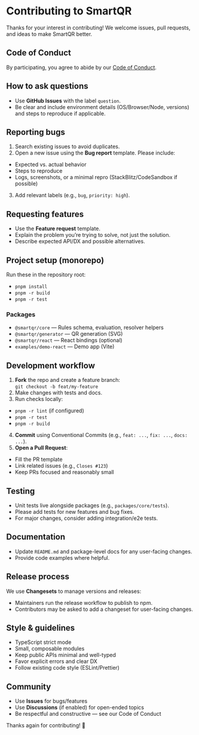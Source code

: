 # Contributing to SmartQR

Thanks for your interest in contributing! We welcome issues, pull requests, and ideas to make SmartQR better.

## Code of Conduct
By participating, you agree to abide by our [Code of Conduct](./CODE_OF_CONDUCT.md).

## How to ask questions
- Use **GitHub Issues** with the label `question`.
- Be clear and include environment details (OS/Browser/Node, versions) and steps to reproduce if applicable.

## Reporting bugs
1. Search existing issues to avoid duplicates.
2. Open a new issue using the **Bug report** template. Please include:
  - Expected vs. actual behavior
  - Steps to reproduce
  - Logs, screenshots, or a minimal repro (StackBlitz/CodeSandbox if possible)
3. Add relevant labels (e.g., `bug`, `priority: high`).

## Requesting features
- Use the **Feature request** template.
- Explain the problem you’re trying to solve, not just the solution.
- Describe expected API/DX and possible alternatives.

## Project setup (monorepo)
Run these in the repository root:
- `pnpm install`
- `pnpm -r build`
- `pnpm -r test`

### Packages
- `@smartqr/core` — Rules schema, evaluation, resolver helpers
- `@smartqr/generator` — QR generation (SVG)
- `@smartqr/react` — React bindings (optional)
- `examples/demo-react` — Demo app (Vite)

## Development workflow
1. **Fork** the repo and create a feature branch:  
   `git checkout -b feat/my-feature`
2. Make changes with tests and docs.
3. Run checks locally:
  - `pnpm -r lint` (if configured)
  - `pnpm -r test`
  - `pnpm -r build`
4. **Commit** using Conventional Commits (e.g., `feat: ...`, `fix: ...`, `docs: ...`).
5. **Open a Pull Request**:
  - Fill the PR template
  - Link related issues (e.g., `Closes #123`)
  - Keep PRs focused and reasonably small

## Testing
- Unit tests live alongside packages (e.g., `packages/core/tests`).
- Please add tests for new features and bug fixes.
- For major changes, consider adding integration/e2e tests.

## Documentation
- Update `README.md` and package-level docs for any user-facing changes.
- Provide code examples where helpful.

## Release process
We use **Changesets** to manage versions and releases:
- Maintainers run the release workflow to publish to npm.
- Contributors may be asked to add a changeset for user-facing changes.

## Style & guidelines
- TypeScript strict mode
- Small, composable modules
- Keep public APIs minimal and well-typed
- Favor explicit errors and clear DX
- Follow existing code style (ESLint/Prettier)

## Community
- Use **Issues** for bugs/features
- Use **Discussions** (if enabled) for open-ended topics
- Be respectful and constructive — see our Code of Conduct

Thanks again for contributing! 🙌
